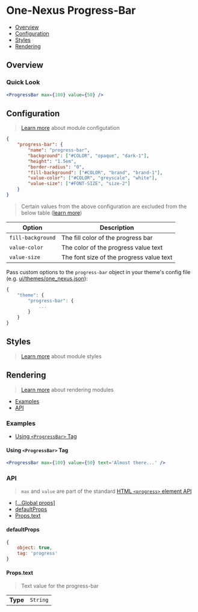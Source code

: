 # One-Nexus Progress-Bar

* [Overview](#overview)
* [Configuration](#configuration)
* [Styles](#styles)
* [Rendering](#rendering)

## Overview

### Quick Look

```jsx
<ProgressBar max={100} value={50} />
```

## Configuration

> [Learn more](https://github.com/esr360/One-Nexus/wiki/Module-Configuration) about module configutation

```json
{
    "progress-bar": {
        "name": "progress-bar",
        "background": ["#COLOR", "opaque", "dark-1"],
        "height": "1.5em",
        "border-radius": "0",
        "fill-background": ["#COLOR", "brand", "brand-1"],
        "value-color": ["#COLOR", "greyscale", "white"],
        "value-size": ["#FONT-SIZE", "size-2"]
    }
}
```

> Certain values from the above configuration are excluded from the below table ([learn more](https://github.com/esr360/One-Nexus/tree/master/src/ui/modules#documenting-configuration-properties))

<table class="table">
    <thead>
        <tr>
            <th>Option</th>
            <th>Description</th>
        </tr>
    </thead>
    <tbody>
        <tr>
            <td><code>fill-background</code></td>
            <td>The fill color of the progress bar</td>
        </tr>
        <tr>
            <td><code>value-color</code></td>
            <td>The color of the progress value text</td>
        </tr>
        <tr>
            <td><code>value-size</code></td>
            <td>The font size of the progress value text</td>
        </tr>
    </tbody>
</table>

Pass custom options to the `progress-bar` object in your theme's config file (e.g. [ui/themes/one_nexus.json](../../../themes/one_nexus.json)):

```js
{
    "theme": {
        "progress-bar": {
            ...
        }
    }
}
```

## Styles

> [Learn more](https://github.com/esr360/One-Nexus/wiki/Styling-a-module) about module styles

## Rendering

> [Learn more](https://github.com/esr360/One-Nexus/wiki/Rendering-a-module) about rendering modules

* [Examples](#examples)
* [API](#api)

### Examples

* [Using `<ProgressBar>` Tag](#using-tag-tag)

#### Using `<ProgressBar>` Tag

```jsx
<ProgressBar max={100} value={50} text='Almost there...' />
```

### API

> `max` and `value` are part of the standard [HTML `<progress>` element API](https://developer.mozilla.org/en-US/docs/Web/HTML/Element/progress#Attributes)

* [[...Global props]](https://github.com/esr360/One-Nexus/wiki/Rendering-a-module#global-props)
* [defaultProps](#defaultprops)
* [Props.text](#propstoggle)

#### defaultProps

```js
{
    object: true,
    tag: 'progress'
}
```

#### Props.text

> Text value for the progress-bar

<table>
    <tr>
        <td><b>Type</b></td>
        <td><code>String</code></td>
    </tr>
</table>